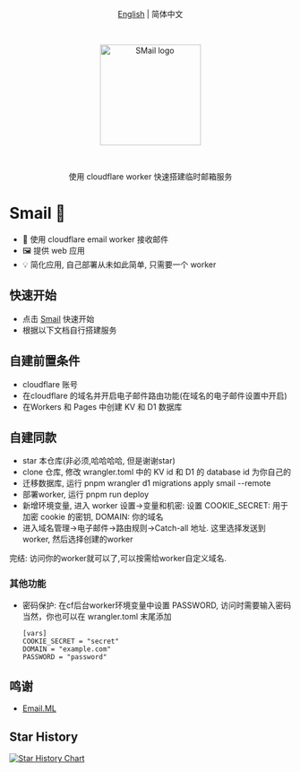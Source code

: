 <p align="center">
  <span>
    <a href="https://github.com/akazwz/smail">English</a> | 
    简体中文
  </span>
<p>
<br />
<p align="center">
  <a href="https://smail.pw" target="_blank" rel="noopener">
    <img width="180" src="https://cdn.bytepacker.com/c34b4517-83aa-428a-978b-fa30b9aaec3b/smail_light.webp" alt="SMail logo">
  </a>
</p>
<br/>
<div align="center">
  <p>使用 cloudflare worker 快速搭建临时邮箱服务<p>
</div>

# Smail 📨
- 📁 使用 cloudflare email worker 接收邮件
- 🖼 提供 web 应用
- 💡 简化应用, 自己部署从未如此简单, 只需要一个 worker

## 快速开始
- 点击 [Smail](https://smail.pw) 快速开始
- 根据以下文档自行搭建服务

## 自建前置条件
- cloudflare 账号
- 在cloudflare 的域名并开启电子邮件路由功能(在域名的电子邮件设置中开启)
- 在Workers 和 Pages 中创建 KV 和 D1 数据库

## 自建同款
- star 本仓库(非必须,哈哈哈哈, 但是谢谢star)
- clone 仓库, 修改 wrangler.toml 中的 KV id 和 D1 的 database id 为你自己的
- 迁移数据库, 运行 pnpm wrangler d1 migrations apply smail --remote
- 部署worker, 运行 pnpm run deploy
- 新增环境变量, 进入 worker 设置->变量和机密: 设置 COOKIE_SECRET: 用于加密 cookie 的密钥, DOMAIN: 你的域名
- 进入域名管理->电子邮件->路由规则->Catch-all 地址. 这里选择发送到 worker, 然后选择创建的worker

完结: 访问你的worker就可以了,可以按需给worker自定义域名. 

### 其他功能
- 密码保护: 在cf后台worker环境变量中设置 PASSWORD, 访问时需要输入密码
  当然，你也可以在 wrangler.toml 末尾添加
  ```
  [vars]
  COOKIE_SECRET = "secret"
  DOMAIN = "example.com"
  PASSWORD = "password"
  ```

## 鸣谢
- [Email.ML](https://email.ml)

## Star History
[![Star History Chart](https://api.star-history.com/svg?repos=akazwz/smail&type=Date)](https://star-history.com/#akazwz/smail&Date)
